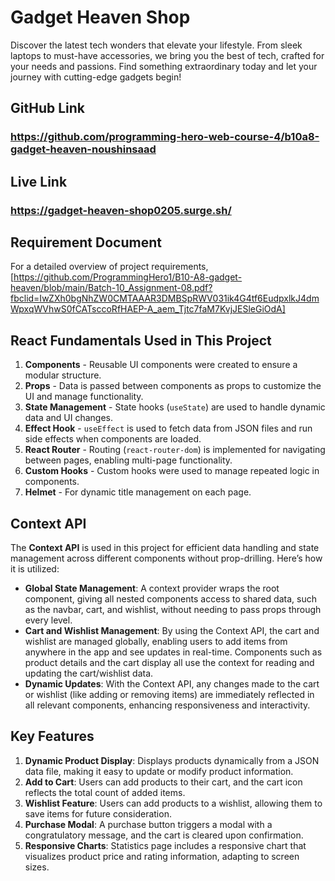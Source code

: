 # Gadget Heaven Shop
Discover the latest tech wonders that elevate your lifestyle. From sleek laptops to must-have accessories, we bring you the best of tech, crafted for your needs and passions. Find something extraordinary today and let your journey with cutting-edge gadgets begin!

## GitHub Link
### https://github.com/programming-hero-web-course-4/b10a8-gadget-heaven-noushinsaad

## Live Link 
### https://gadget-heaven-shop0205.surge.sh/



## Requirement Document

For a detailed overview of project requirements, [https://github.com/ProgrammingHero1/B10-A8-gadget-heaven/blob/main/Batch-10_Assignment-08.pdf?fbclid=IwZXh0bgNhZW0CMTAAAR3DMBSpRWV031ik4G4tf6EudpxlkJ4dmWpxqWVhwS0fCATsccoRfHAEP-A_aem_Tjtc7faM7KvjJESleGiOdA]
 

## React Fundamentals Used in This Project

1. **Components** - Reusable UI components were created to ensure a modular structure.
2. **Props** - Data is passed between components as props to customize the UI and manage functionality.
3. **State Management** - State hooks (`useState`) are used to handle dynamic data and UI changes.
4. **Effect Hook** - `useEffect` is used to fetch data from JSON files and run side effects when components are loaded.
5. **React Router** - Routing (`react-router-dom`) is implemented for navigating between pages, enabling multi-page functionality.
6. **Custom Hooks** - Custom hooks were used to manage repeated logic in components.
7. **Helmet** - For dynamic title management on each page.


## Context API

The **Context API** is used in this project for efficient data handling and state management across different components without prop-drilling. Here’s how it is utilized:

- **Global State Management**: A context provider wraps the root component, giving all nested components access to shared data, such as the navbar, cart, and wishlist, without needing to pass props through every level.
- **Cart and Wishlist Management**: By using the Context API, the cart and wishlist are managed globally, enabling users to add items from anywhere in the app and see updates in real-time. Components such as product details and the cart display all use the context for reading and updating the cart/wishlist data.
- **Dynamic Updates**: With the Context API, any changes made to the cart or wishlist (like adding or removing items) are immediately reflected in all relevant components, enhancing responsiveness and interactivity.


## Key Features

1. **Dynamic Product Display**: Displays products dynamically from a JSON data file, making it easy to update or modify product information.
2. **Add to Cart**: Users can add products to their cart, and the cart icon reflects the total count of added items.
3. **Wishlist Feature**: Users can add products to a wishlist, allowing them to save items for future consideration.
4. **Purchase Modal**: A purchase button triggers a modal with a congratulatory message, and the cart is cleared upon confirmation.
5. **Responsive Charts**: Statistics page includes a responsive chart that visualizes product price and rating information, adapting to screen sizes.
